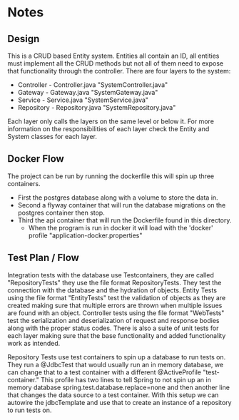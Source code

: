 # Notes

## Design
This is a CRUD based Entity system. Entities all contain an ID, all entities must implement all the CRUD methods but not all of them need to expose that functionality through the controller. There are four layers to the system:
- Controller - <Entity>Controller.java "SystemController.java"
- Gateway - <Entity>Gateway.java "SystemGateway.java"
- Service - <Entity>Service.java "SystemService.java"
- Repository - <Entity>Repository.java "SystemRepository.java"

Each layer only calls the layers on the same level or below it. For more information on the responsibilities of each layer check the Entity and System classes for each layer.

## Docker Flow
The project can be run by running the dockerfile this will spin up three containers.
- First the postgres database along with a volume to store the data in.
- Second a flyway container that will run the database migrations on the postgres container then stop.
- Third the api container that will run the Dockerfile found in this directory. 
  - When the program is run in docker it will load with the 'docker' profile "application-docker.properties"

## Test Plan / Flow
Integration tests with the database use Testcontainers, they are called "RepositoryTests" they use the file format <Entity>RepositoryTests. They test the connection with the database and the hydration of objects.
Entity Tests using the file format "<Entity>EntityTests" test the validation of objects as they are created making sure that multiple errors are thrown when multiple issues are found with an object.
Controller tests using the file format "<Entity>WebTests" test the serialization and deserialization of request and response bodies along with the proper status codes.
There is also a suite of unit tests for each layer making sure that the base functionality and added functionality work as intended.

Repository Tests use test containers to spin up a database to run tests on. They run a @JdbcTest that would usually run an in memory database, we can change that to a test container with a different @ActiveProfile "test-container."
This profile has two lines to tell Spring to not spin up an in memory database spring.test.database.replace=none and then another line that changes the data source to a test container. With this setup we can autowire the jdbcTemplate and 
use that to create an instance of a repository to run tests on.
